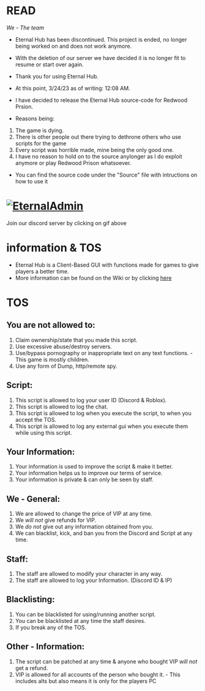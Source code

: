 # READ
*We - The team*
- Eternal Hub has been discontinued. This project is ended, no longer being worked on and does not work anymore.
- With the deletion of our server we have decided it is no longer fit to resume or start over again.
- Thank you for using Eternal Hub.

- At this point, 3/24/23 as of writing: 12:08 AM.
- I have decided to release the Eternal Hub source-code for Redwood Prsion.
- Reasons being:
1. The game is dying.
2. There is other people out there trying to dethrone others who use scripts for the game
3. Every script was horrible made, mine being the only good one.
4. I have no reason to hold on to the source anylonger as I do exploit anymore or play Redwood Prison whatsoever.
- You can find the source code under the "Source" file with intructions on how to use it

# [![EternalAdmin](https://cdn.discordapp.com/attachments/1024130982510600274/1051991850615058513/standard.gif)](http://www.eternaladmin.ml/)

Join our discord server by clicking on gif above

# information & TOS
- Eternal Hub is a Client-Based GUI with functions made for games to give players a better time.
- More information can be found on the Wiki or by clicking [here](https://github.com/Pacifest/Eternal-Hub/wiki)


# TOS
## You are not allowed to:
1. Claim ownership/state that you made this script.
2. Use excessive abuse/destroy servers.
3. Use/bypass pornography or inappropriate text on any text functions.
-This game is mostly children.
4. Use any form of Dump, http/remote spy.
 
## Script:
1. This script is allowed to log your user ID (Discord & Roblox).
2. This script is allowed to log the chat.
3. This script is allowed to log when you execute the script, to when you accept the TOS.
4. This script is allowed to log any external gui when you execute them while using this script.
 
## Your Information:
1. Your information is used to improve the script & make it better.
2. Your information helps us to improve our terms of service.
3. Your information is private & can only be seen by staff.

## We - General:
1. We are allowed to change the price of VIP at any time.
2. We *will not* give refunds for VIP.
3. We *do not* give out any information obtained from you.
4. We can blacklist, kick, and ban you from the Discord and Script at any time.

## Staff:
1. The staff are allowed to modify your character in any way.
2. The staff are allowed to log your Information. (Discord ID & IP)

## Blacklisting:
1. You can be blacklisted for using/running another script.
2. You can be blacklisted at any time the staff desires.
3. If you break any of the TOS.

## Other - Information:
1. The script can be patched at any time & anyone who bought VIP *will not* get a refund.
2. VIP is allowed for all accounts of the person who bought it. - This includes alts but also means it is only for the players PC

